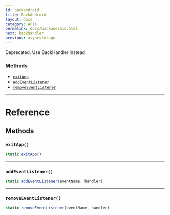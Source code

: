 ```yaml
---
id: backandroid
title: BackAndroid
layout: docs
category: APIs
permalink: docs/backandroid.html
next: backhandler
previous: asyncstorage
---
```


Deprecated.  Use BackHandler instead.


### Methods

- [`exitApp`](docs/backandroid.html#exitapp)
- [`addEventListener`](docs/backandroid.html#addeventlistener)
- [`removeEventListener`](docs/backandroid.html#removeeventlistener)




---

# Reference

## Methods

### `exitApp()`

```javascript
static exitApp()
```



---

### `addEventListener()`

```javascript
static addEventListener(eventName, handler)
```



---

### `removeEventListener()`

```javascript
static removeEventListener(eventName, handler)
```



